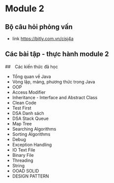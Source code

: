 # Module 2

## Bộ câu hỏi phỏng vấn
- link https://bitly.com.vn/cisj4a
## Các bài tập - thực hành module 2 

##　Các kiến thức đã học
- Tổng quan về Java
- Vòng lặp, mảng, phương thức trong Java
- OOP 
- Access Modifier
- Inheritance - Interface and Abstract Class
- Clean Code
- Test First
- DSA Danh sách
- DSA Stack Queue
- Map Tree
- Searching Algorithms
- Sorting Algorithms
- Debug
- Exception Handling
- IO Text File
- Binary File
- Threading
- String
- OOAD SOLID
- DESIGN PATTERN


